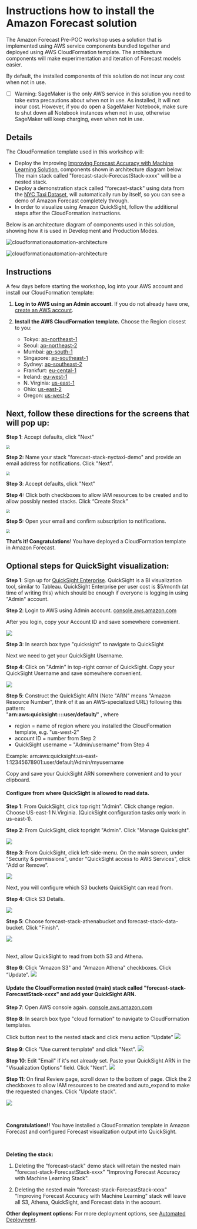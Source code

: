 # Instructions how to install the Amazon Forecast solution

The Amazon Forecast Pre-POC workshop uses a solution that is implemented using AWS service components bundled together and deployed using AWS CloudFormation template.  The architecture components will make experimentation and iteration of Forecast models easier.

By default, the installed components of this solution do not incur any cost when not in use. 

- [ ] Warning:  SageMaker is the only AWS service in this solution you need to take extra precautions about when not in use.  As installed, it will not incur cost.  However, if you do open a SageMaker Notebook, make sure to shut down all Notebook instances when not in use, otherwise SageMaker will keep charging, even when not in use.

## Details

The CloudFormation template used in this workshop will:

* Deploy the Improving <a href="https://docs.aws.amazon.com/solutions/latest/improving-forecast-accuracy-with-machine-learning/automated-deployment.html" target="_blank">Improving Forecast Accuracy with Machine Learning Solution</a>, components shown in architecture diagram below.  The main stack called "forecast-stack-ForecastStack-xxxx" will be a nested stack.
* Deploy a demonstration stack called "forecast-stack" using data from the <a href="https://registry.opendata.aws/nyc-tlc-trip-records-pds/" target="_blank">NYC Taxi Dataset</a>, will automatically run by itself, so you can see a demo of Amazon Forecast completely through.  
* In order to visualize using Amazon QuickSight, follow the additional steps after the CloudFormation instructions.

Below is an architecture diagram of components used in this solution, showing how it is used in Development and Production Modes.

![cloudformationautomation-architecture](https://amazon-forecast-samples.s3-us-west-2.amazonaws.com/common/images/workshops/architectureDevMode.png)



![cloudformationautomation-architecture](https://amazon-forecast-samples.s3-us-west-2.amazonaws.com/common/images/workshops/architectureProdMode.png)

## Instructions

A few days before starting the workshop, log into your AWS account and install our CloudFormation template:

1. **Log in to AWS using an Admin account**. If you do not already have one, <a href="https://aws.amazon.com/premiumsupport/knowledge-center/create-and-activate-aws-account/" target="_blank">create an AWS account</a>.
2. **Install the AWS CloudFormation template.** Choose the Region closest to you:

   * Tokyo: <a href="https://console.aws.amazon.com/cloudformation/home?region=ap-northeast-1#/stacks/new?stackName=forecast-stack&templateURL=https:%2F%2Fs3.amazonaws.com%2Fsolutions-reference%2Fimproving-forecast-accuracy-with-machine-learning%2Flatest%2Fimproving-forecast-accuracy-with-machine-learning-demo.template" target="_blank"> ap-northeast-1</a>
   * Seoul: <a href="https://console.aws.amazon.com/cloudformation/home?region=ap-northeast-2#/stacks/new?stackName=forecast-stack&templateURL=https:%2F%2Fs3.amazonaws.com%2Fsolutions-reference%2Fimproving-forecast-accuracy-with-machine-learning%2Flatest%2Fimproving-forecast-accuracy-with-machine-learning-demo.template" target="_blank">ap-northeast-2</a>
   * Mumbai: <a href="https://console.aws.amazon.com/cloudformation/home?region=ap-south-1#/stacks/new?stackName=forecast-stack&templateURL=https:%2F%2Fs3.amazonaws.com%2Fsolutions-reference%2Fimproving-forecast-accuracy-with-machine-learning%2Flatest%2Fimproving-forecast-accuracy-with-machine-learning-demo.template" target="_blank">ap-south-1</a>
   * Singapore: <a href="https://console.aws.amazon.com/cloudformation/home?region=ap-southeast-1#/stacks/new?stackName=forecast-stack&templateURL=https:%2F%2Fs3.amazonaws.com%2Fsolutions-reference%2Fimproving-forecast-accuracy-with-machine-learning%2Flatest%2Fimproving-forecast-accuracy-with-machine-learning-demo.template" target="_blank">ap-southeast-1</a>
   * Sydney: <a href="https://console.aws.amazon.com/cloudformation/home?region=ap-southeast-2#/stacks/new?stackName=forecast-stack&templateURL=https:%2F%2Fs3.amazonaws.com%2Fsolutions-reference%2Fimproving-forecast-accuracy-with-machine-learning%2Flatest%2Fimproving-forecast-accuracy-with-machine-learning-demo.template" target="_blank">ap-southeast-2</a>
   * Frankfurt: <a href="https://console.aws.amazon.com/cloudformation/home?region=eu-central-1#/stacks/new?stackName=forecast-stack&templateURL=https:%2F%2Fs3.amazonaws.com%2Fsolutions-reference%2Fimproving-forecast-accuracy-with-machine-learning%2Flatest%2Fimproving-forecast-accuracy-with-machine-learning-demo.template" target="_blank">eu-cental-1</a>
   * Ireland: <a href="https://console.aws.amazon.com/cloudformation/home?region=eu-west-1#/stacks/new?stackName=forecast-stack&templateURL=https:%2F%2Fs3.amazonaws.com%2Fsolutions-reference%2Fimproving-forecast-accuracy-with-machine-learning%2Flatest%2Fimproving-forecast-accuracy-with-machine-learning-demo.template" target="_blank">eu-west-1</a>
   * N. Virginia: <a href="https://console.aws.amazon.com/cloudformation/home?region=us-east-1#/stacks/new?stackName=forecast-stack&templateURL=https:%2F%2Fs3.amazonaws.com%2Fsolutions-reference%2Fimproving-forecast-accuracy-with-machine-learning%2Flatest%2Fimproving-forecast-accuracy-with-machine-learning-demo.template" target="_blank">us-east-1</a>
   * Ohio: <a href="https://console.aws.amazon.com/cloudformation/home?region=us-east-2#/stacks/new?stackName=forecast-stack&templateURL=https:%2F%2Fs3.amazonaws.com%2Fsolutions-reference%2Fimproving-forecast-accuracy-with-machine-learning%2Flatest%2Fimproving-forecast-accuracy-with-machine-learning-demo.template" target="_blank">us-east-2</a>
   * Oregon: <a href="https://console.aws.amazon.com/cloudformation/home?region=us-west-2#/stacks/new?stackName=forecast-stack&templateURL=https:%2F%2Fs3.amazonaws.com%2Fsolutions-reference%2Fimproving-forecast-accuracy-with-machine-learning%2Flatest%2Fimproving-forecast-accuracy-with-machine-learning-demo.template" target="_blank">us-west-2</a>
     

## Next, follow these directions for the screens that will pop up:

**Step 1**: Accept defaults, click "Next"

<img src="https://amazon-forecast-samples.s3-us-west-2.amazonaws.com/common/images/workshops/cloudformationautomation-step1.png" style="zoom:60%;" />



**Step 2:** Name your stack "forecast-stack-nyctaxi-demo" and provide an email address for notifications. Click "Next".

<img src="https://amazon-forecast-samples.s3-us-west-2.amazonaws.com/common/images/workshops/cloudformationautomation-step2.png" style="zoom:60%;" />

**Step 3**: Accept defaults, click "Next"

**Step 4:** Click both checkboxes to allow IAM resources to be created and to allow possibly nested stacks. Click “Create Stack”

<img src="https://amazon-forecast-samples.s3-us-west-2.amazonaws.com/common/images/workshops/cloudformationautomation-step4.png" style="zoom:60%;">

**Step 5:** Open your email and confirm subscription to notifications.

<img src="https://amazon-forecast-samples.s3-us-west-2.amazonaws.com/common/images/workshops/cloudformationautomation-step5.png" style="zoom:60%;">



**That’s it!  Congratulations**! You have deployed a CloudFormation template in Amazon Forecast. 



## **Optional steps for QuickSight visualization:**

**Step 1**: Sign up for [QuickSight Enterprise](https://aws.amazon.com/quicksight/pricing/).  QuickSight is a BI visualization tool, similar to Tableau.  QuickSight Enterprise per user cost is $5/month (at time of writing this) which should be enough if everyone is logging in using "Admin" account.

**Step 2**: Login to AWS using Admin account.  [console.aws.amazon.com](https://amazon-forecast-samples.s3-us-west-2.amazonaws.com/common/images/workshops/QuickSightConfig.png)

After you login, copy your Account ID and save somewhere convenient. 

![](https://amazon-forecast-samples.s3-us-west-2.amazonaws.com/common/images/workshops/QuickSightGetAccountID.png)

**Step 3**: In search box type "quicksight" to navigate to QuickSight

Next we need to get your QuickSight Username.

**Step 4**:  Click on "Admin" in top-right corner of QuickSight.  Copy your QuickSight Username and save somewhere convenient.

![](https://amazon-forecast-samples.s3-us-west-2.amazonaws.com/common/images/workshops/QuickSightGetUsername.png)

**Step 5**:  Construct the QuickSight ARN (Note "ARN" means "Amazon Resource Number", think of it as an AWS-specialized URL) following this pattern: <br> 
"**arn:aws:quicksight:<region>:<account ID>::user/default/<QuickSight username>**" , where

- region = name of region where you installed the CloudFormation template, e.g. "us-west-2"
- account ID = number from Step 2
- QuickSight username = "Admin/username" from Step 4

Example: arn:aws:quicksight:us-east-1:12345678901:user/default/Admin/myusername

Copy and save your QuickSight ARN somewhere convenient and to your clipboard. 



#### Configure from where QuickSight is allowed to read data.

**Step 1**: From QuickSight, click  top right "Admin".  Click change region.  Choose US-east-1 N.Virginia.  (QuickSight configuration tasks only work in us-east-1).

**Step 2**: From QuickSight, click topright "Admin".  Click "Manage Quicksight".

![](https://amazon-forecast-samples.s3-us-west-2.amazonaws.com/common/images/workshops/QuickSightConfig.png)

**Step 3**:  From QuickSight, click left-side-menu.  On the main screen, under "Security & permissions", under "QuickSight access to AWS Services", click “Add or Remove”. 

![](https://amazon-forecast-samples.s3-us-west-2.amazonaws.com/common/images/workshops/QuickSightConfigSecurity.png)

Next, you will configure which S3 buckets QuickSight can read from.

**Step 4**: Click S3 Details.  

![](https://amazon-forecast-samples.s3-us-west-2.amazonaws.com/common/images/workshops/QuickSightConfigS3-main.png)

**Step 5**: Choose forecast-stack-athenabucket and forecast-stack-data-bucket.  Click "Finish".

![](https://amazon-forecast-samples.s3-us-west-2.amazonaws.com/common/images/workshops/QuickSightConfigS3.png)

<br>Next, allow QuickSight to read from both S3 and Athena.

**Step 6**: Click "Amazon S3" and "Amazon Athena" checkboxes.  Click “Update”.
![](https://amazon-forecast-samples.s3-us-west-2.amazonaws.com/common/images/workshops/QuickSightConfigAthena.png)
<br>

#### Update the CloudFormation nested (main) stack called "forecast-stack-ForecastStack-xxxx" and add your QuickSight ARN.

**Step 7**: Open AWS console again.  [console.aws.amazon.com](https://amazon-forecast-samples.s3-us-west-2.amazonaws.com/common/images/workshops/QuickSightConfig.png)

**Step 8**: In search box type "cloud formation" to navigate to CloudFormation templates.

Click button next to the nested stack and click menu action “Update”
![](https://amazon-forecast-samples.s3-us-west-2.amazonaws.com/common/images/workshops/cloudformationautomation-1QuickSight.png)
<br>

**Step 9**: Click "Use current template" and click "Next".
![](https://amazon-forecast-samples.s3-us-west-2.amazonaws.com/common/images/workshops/cloudformationautomation-2QuickSight.png)

**Step 10**:  Edit "Email" if it's not already set.  Paste your QuickSight ARN in the "Visualization Options" field.  Click "Next".
![](https://amazon-forecast-samples.s3-us-west-2.amazonaws.com/common/images/workshops/cloudformationautomation-3QuickSight.png)

**Step 11**:  On final Review page, scroll down to the bottom of page.  Click the 2 checkboxes to allow IAM resources to be created and auto_expand to make the requested changes.  Click "Update stack".

![](https://amazon-forecast-samples.s3-us-west-2.amazonaws.com/common/images/workshops/cloudformationautomation-4QuickSight.png)

<br>

**Congratulations!!**  You have installed a CloudFormation template in Amazon Forecast and configured Forecast visualization output into QuickSight.

<br>

**Deleting the stack:** 

1) Deleting the "forecast-stack" demo stack will retain the nested main "forecast-stack-ForecastStack-xxxx" "Improving Forecast Accuracy with Machine Learning Stack". 

2) Deleting the nested main "forecast-stack-ForecastStack-xxxx" "Improving Forecast Accuracy with Machine Learning" stack will leave all S3, Athena, QuickSight, and Forecast data in the account.

**Other deployment options**: For more deployment options, see <a href="https://docs.aws.amazon.com/solutions/latest/improving-forecast-accuracy-with-machine-learning/automated-deployment.html" target="_blank">Automated Deployment</a>. 

